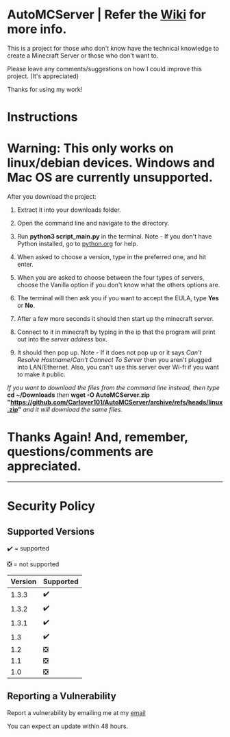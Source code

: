 # AutoMCServer | Refer the [Wiki](https://carlover101.github.io/AutoMCServer/) for more info.

This is a project for those who don't know have the technical knowledge to create a Minecraft Server or those who don't want to.

Please leave any comments/suggestions on how I could improve this project. (It's appreciated)

Thanks for using my work!

# Instructions

# **Warning: This only works on linux/debian devices**.  Windows and Mac OS are currently unsupported.

After you download the project:
1. Extract it into your downloads folder.

2. Open the command line and navigate to the directory.

3. Run **python3 script_main.py** in the terminal. Note - If you don't have Python installed, go to [python.org](https://www.python.org/downloads/) for help.

4. When asked to choose a version, type in the preferred one, and hit enter.

5. When you are asked to choose between the four types of servers, choose the Vanilla option if you don't know what the others options are.

6. The terminal will then ask you if you want to accept the EULA, type **Yes** or **No**.

7. After a few more seconds it should then start up the minecraft server.

8. Connect to it in minecraft by typing in the ip that the program will print out into the *server address* box.

9. It should then pop up. Note - If it does not pop up or it says *Can't Resolve Hostname*/*Can't Connect To Server* then you aren't plugged into LAN/Ethernet. Also, you can't use this server over Wi-fi if you want to make it public.

*If you want to download the files from the command line instead, then type* **cd ~/Downloads** *then* **wget -O AutoMCServer.zip "https://github.com/Carlover101/AutoMCServer/archive/refs/heads/linux.zip"** *and it will download the same files.*

# Thanks Again! And, remember, questions/comments are appreciated.


________________________________________________________________________________________________________________________


# Security Policy

## Supported Versions

✔️ = supported

❎ = not supported

| Version | Supported |
| ------- | --------- |
|  1.3.3  | ✔️ |
|  1.3.2  | ✔️ |
|  1.3.1  | ✔️ |
|   1.3   | ✔️ |
|   1.2   | ❎ |
|   1.1   | ❎ |
|   1.0   | ❎ |


## Reporting a Vulnerability

Report a vulnerability by emailing me at my [email](mailto:zmanmustang2017@gmail.com)

You can expect an update within 48 hours.
